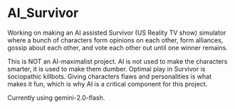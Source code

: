 # AI_Survivor

Working on making an AI assisted Survivor (US Reality TV show) simulator where a bunch of characters form opinions on each other, form alliances, gossip about each other, and vote each other out until one winner remains.

This is NOT an AI-maximalist project. AI is not used to make the characters smarter, it is used to make them dumber. Optimal play in Survivor is sociopathic killbots. Giving characters flaws and personalities is what makes it fun, which is why AI is a critical component for this project.

Currently using gemini-2.0-flash.
